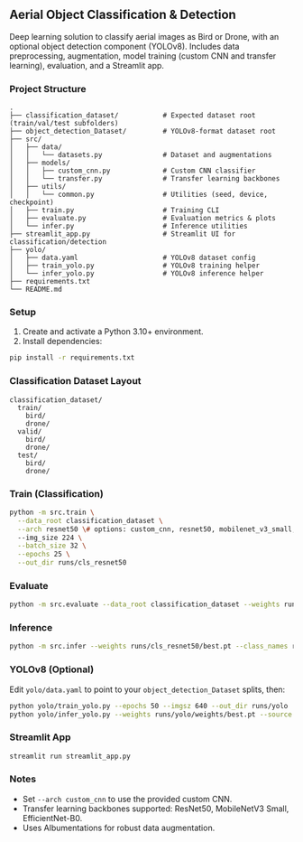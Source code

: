 ## Aerial Object Classification & Detection

Deep learning solution to classify aerial images as Bird or Drone, with an optional object detection component (YOLOv8). Includes data preprocessing, augmentation, model training (custom CNN and transfer learning), evaluation, and a Streamlit app.

### Project Structure
```
.
├── classification_dataset/           # Expected dataset root (train/val/test subfolders)
├── object_detection_Dataset/         # YOLOv8-format dataset root
├── src/
│   ├── data/
│   │   └── datasets.py               # Dataset and augmentations
│   ├── models/
│   │   ├── custom_cnn.py             # Custom CNN classifier
│   │   └── transfer.py               # Transfer learning backbones
│   ├── utils/
│   │   └── common.py                 # Utilities (seed, device, checkpoint)
│   ├── train.py                      # Training CLI
│   ├── evaluate.py                   # Evaluation metrics & plots
│   └── infer.py                      # Inference utilities
├── streamlit_app.py                  # Streamlit UI for classification/detection
├── yolo/
│   ├── data.yaml                     # YOLOv8 dataset config
│   ├── train_yolo.py                 # YOLOv8 training helper
│   └── infer_yolo.py                 # YOLOv8 inference helper
├── requirements.txt
└── README.md
```

### Setup
1. Create and activate a Python 3.10+ environment.
2. Install dependencies:
```bash
pip install -r requirements.txt
```

### Classification Dataset Layout
```
classification_dataset/
  train/
    bird/
    drone/
  valid/
    bird/
    drone/
  test/
    bird/
    drone/
```

### Train (Classification)
```bash
python -m src.train \
  --data_root classification_dataset \
  --arch resnet50 \# options: custom_cnn, resnet50, mobilenet_v3_small, efficientnet_b0
  --img_size 224 \
  --batch_size 32 \
  --epochs 25 \
  --out_dir runs/cls_resnet50
```

### Evaluate
```bash
python -m src.evaluate --data_root classification_dataset --weights runs/cls_resnet50/best.pt --img_size 224
```

### Inference
```bash
python -m src.infer --weights runs/cls_resnet50/best.pt --class_names runs/cls_resnet50/class_names.json --image path/to/image.jpg --img_size 224
```

### YOLOv8 (Optional)
Edit `yolo/data.yaml` to point to your `object_detection_Dataset` splits, then:
```bash
python yolo/train_yolo.py --epochs 50 --imgsz 640 --out_dir runs/yolo
python yolo/infer_yolo.py --weights runs/yolo/weights/best.pt --source path/to/images_or_dir
```

### Streamlit App
```bash
streamlit run streamlit_app.py
```

### Notes
- Set `--arch custom_cnn` to use the provided custom CNN.
- Transfer learning backbones supported: ResNet50, MobileNetV3 Small, EfficientNet-B0.
- Uses Albumentations for robust data augmentation.

